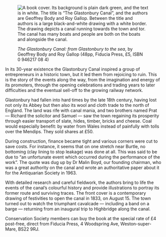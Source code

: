 <figure>
<img src="../canalbook.jpg" alt="A book cover. Its background is plain dark green, and the text is in white. The title is “The Glastonbury Canal”, and the authors are Geoffrey Body and Roy Gallop. Between the title and authors is a large black-and-white drawing with a white border. The drawing depicts a canal running towards the town and tor. The canal has many boats and people are both on the boats and alongside the canal.">
<figcaption>

*The Glastonbury Canal: from Glastonbury to the sea*, by Geoffrey Body
and Roy Gallop (48pp, Fiducia Press, £5, ISBN 0 946217 08 4)

</figcaption>
</figure>

In its 30-year existence the Glastonbury Canal inspired a group of
entrepreneurs in a historic town, but it led them from rejoicing to
ruin. This is the story of the events along the way, from the
imagination and energy of its promoters, through the opening
celebrations and trading years to later difficulties and the eventual
sell-off to the growing railway network.

Glastonbury had fallen into hard times by the late 18th century, having
lost not only its Abbey but then also its wool and cloth trade to the
north of England. The land was rife with canal mania, and two brothers
named Prat — Richard the solicitor and Samuel — saw the town regaining
its prosperity through easier transport of slate, hides, timber, bricks
and cheese. Coal would especially benefit: by water from Wales instead
of painfully with tolls over the Mendips. They sold shares at £50.

During construction, finance became tight and various corners were cut
to save costs. For instance, it seems that on one stretch near Burtle,
no bottoming (clay lining to stop leakage) was done at all. This was
said to be due to “an unfortunate event which occurred during the
performance of the work”. The quote was dug up by Dr Malin Boyd, our
founding chairman, who was a great authority on the canal and wrote an
authoritative paper about it for the Antiquarian Society in 1963.

With detailed research and careful fieldwork, the authors bring to life
the events of the canal’s colourful history and provide illustrations to
portray its former route and surviving traces. The front cover is a
contemporary drawing of festivities to open the canal in 1833, on August
15. The town turned out to watch the triumphant cavalcade — including a
band on a barge — returning from an inaugural trip to Highbridge along
the canal.

Conservation Society members can buy the book at the special rate of £4
post-free, direct from Fiducia Press, 4 Woodspring Ave,
Weston-super-Mare, BS22 9RJ.
